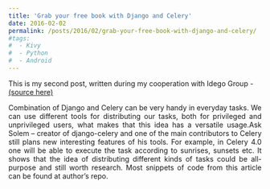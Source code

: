 ```yaml
---
title: 'Grab your free book with Django and Celery'
date: 2016-02-02
permalink: /posts/2016/02/grab-your-free-book-with-django-and-celery/
#tags:
#  - Kivy
#  - Python
#  - Android
---
```


This is my second post, written during my cooperation with Idego Group - <a href="https://idego-group.com/blog/grab-your-free-book-with-django-and-celery/" target="_blank">(source here)</a><br/>
<p style="text-align:justify"> 
Combination of Django and Celery can be very handy in everyday tasks. We can use different tools for distributing our tasks, both for privileged and unprivileged users, what makes that this idea has a versatile usage.Ask Solem – creator of django-celery and one of the main contributors to Celery still plans new interesting features of his tools. For example, in Celery 4.0 one will be able to execute the task according to sunrises, sunsets etc. It shows that the idea of distributing different kinds of tasks could be all-purpose and still worth research.
Most snippets of code from this article can be found at author’s repo.
</p>
